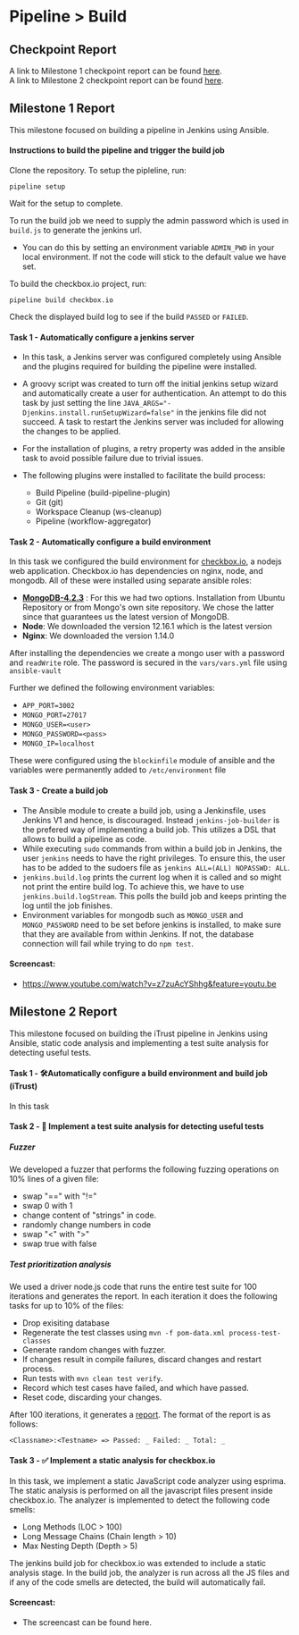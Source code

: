 # Pipeline > Build

## Checkpoint Report

A link to Milestone 1 checkpoint report can be found [here](/CHECKPOINT.md).  
A link to Milestone 2 checkpoint report can be found [here](/CHECKPOINT-M2.md).

## Milestone 1 Report

This milestone focused on building a pipeline in Jenkins using Ansible.

#### Instructions to build the pipeline and trigger the build job

Clone the repository. To setup the pipleline, run:

```
pipeline setup
```

Wait for the setup to complete.

To run the build job we need to supply the admin password which is used in `build.js` to generate the jenkins url.

- You can do this by setting an environment variable `ADMIN_PWD` in your local environment. If not the code will stick to the default value we have set.

To build the checkbox.io project, run:

```
pipeline build checkbox.io
```

Check the displayed build log to see if the build `PASSED` or `FAILED`.

#### Task 1 - Automatically configure a jenkins server

- In this task, a Jenkins server was configured completely using Ansible and the plugins required for building the pipeline were installed.
- A groovy script was created to turn off the initial jenkins setup wizard and automatically create a user for authentication. An attempt to do this task by just setting the line `JAVA_ARGS="-Djenkins.install.runSetupWizard=false"` in the jenkins file did not succeed. A task to restart the Jenkins server was included for allowing the changes to be applied.
- For the installation of plugins, a retry property was added in the ansible task to avoid possible failure due to trivial issues.
- The following plugins were installed to facilitate the build process:

  - Build Pipeline (build-pipeline-plugin)
  - Git (git)
  - Workspace Cleanup (ws-cleanup)
  - Pipeline (workflow-aggregator)

#### Task 2 - Automatically configure a build environment

In this task we configured the build environment for [checkbox.io](https://github.com/chrisparnin/checkbox.io), a nodejs web application. Checkbox.io has dependencies on nginx, node, and mongodb. All of these were installed using separate ansible roles:

- **[MongoDB-4.2.3](https://docs.mongodb.com/manual/tutorial/install-mongodb-on-ubuntu/)** : For this we had two options. Installation from Ubuntu Repository or from Mongo's own site repository. We chose the latter since that guarantees us the latest version of MongoDB.
- **Node**: We downloaded the version 12.16.1 which is the latest version
- **Nginx**: We downloaded the version 1.14.0

After installing the dependencies we create a mongo user with a password and `readWrite` role. The password is secured in the `vars/vars.yml` file using `ansible-vault`

Further we defined the following environment variables:

- `APP_PORT=3002`
- `MONGO_PORT=27017`
- `MONGO_USER=<user>`
- `MONGO_PASSWORD=<pass>`
- `MONGO_IP=localhost`

These were configured using the `blockinfile` module of ansible and the variables were permanently added to `/etc/environment` file

#### Task 3 - Create a build job

- The Ansible module to create a build job, using a Jenkinsfile, uses Jenkins V1 and hence, is discouraged. Instead `jenkins-job-builder` is the prefered way of implementing a build job. This utilizes a DSL that allows to build a pipeline as code.
- While executing `sudo` commands from within a build job in Jenkins, the user `jenkins` needs to have the right privileges. To ensure this, the user has to be added to the sudoers file as `jenkins ALL=(ALL) NOPASSWD: ALL`.
- `jenkins.build.log` prints the current log when it is called and so might not print the entire build log. To achieve this, we have to use `jenkins.build.logStream`. This polls the build job and keeps printing the log until the job finishes.
- Environment variables for mongodb such as `MONGO_USER` and `MONGO_PASSWORD` need to be set before jenkins is installed, to make sure that they are available from within Jenkins. If not, the database connection will fail while trying to do `npm test`.

#### Screencast:

- https://www.youtube.com/watch?v=z7zuAcYShhg&feature=youtu.be

## Milestone 2 Report

This milestone focused on building the iTrust pipeline in Jenkins using Ansible, static code analysis and implementing a test suite analysis for detecting useful tests.

#### Task 1 - 🛠️Automatically configure a build environment and build job (iTrust)

In this task

#### Task 2 - 🧪 Implement a test suite analysis for detecting useful tests

##### Fuzzer
We developed a fuzzer that performs the following fuzzing operations on 10% lines of a given file:

   - swap "==" with "!="
   - swap 0 with 1
   - change content of "strings" in code.
   - randomly change numbers in code
   - swap "<" with ">"
   - swap true with false

##### Test prioritization analysis

We used a driver node.js code that runs the entire test suite for 100 iterations and generates the report. In each iteration it does the following tasks for up to 10% of the files:

* Drop exisiting database
* Regenerate the test classes using `mvn -f pom-data.xml process-test-classes`
* Generate random changes with fuzzer.
* If changes result in compile failures, discard changes and restart process.
* Run tests with `mvn clean test verify`.
* Record which test cases have failed, and which have passed.
* Reset code, discarding your changes.

After 100 iterations, it generates a [report](https://github.ncsu.edu/cscdevops-spring2020/DEVOPS-11/blob/master/pipeline/report.txt). The format of the report is as follows:
```
<Classname>:<Testname> => Passed: _ Failed: _ Total: _
```

#### Task 3 - ✅ Implement a static analysis for checkbox.io

In this task, we implement a static JavaScript code analyzer using esprima. The static analysis is performed on all the javascript files present inside checkbox.io. The analyzer is implemented to detect the following code smells:
- Long Methods (LOC > 100)
- Long Message Chains (Chain length > 10)
- Max Nesting Depth (Depth > 5)

The jenkins build job for checkbox.io was extended to include a static analysis stage. In the build job, the analyzer is run across all the JS files and if any of the code smells are detected, the build will automatically fail.

#### Screencast:

- The screencast can be found here.
